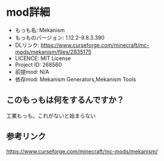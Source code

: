 # mod詳細

- もっも名: Mekanism
- もっものバージョン: 1.12.2-9.8.3.390
- DLリンク: https://www.curseforge.com/minecraft/mc-mods/mekanism/files/2835175
- LICENCE: MIT License
- Project ID: 268560
- 前提mod: N/A
- 依存mod: Mekanism Generators,Mekanism Tools

## このもっもは何をするんですか？
工業もっも。これがないと始まらない

## 参考リンク
https://www.curseforge.com/minecraft/mc-mods/mekanism/